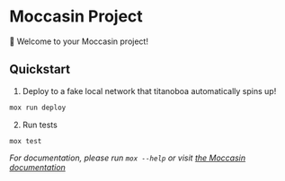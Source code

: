 # Moccasin Project

🐍 Welcome to your Moccasin project!

## Quickstart

1. Deploy to a fake local network that titanoboa automatically spins up!

```bash
mox run deploy
```

2. Run tests

```
mox test
```

_For documentation, please run `mox --help` or visit [the Moccasin documentation](https://cyfrin.github.io/moccasin)_

